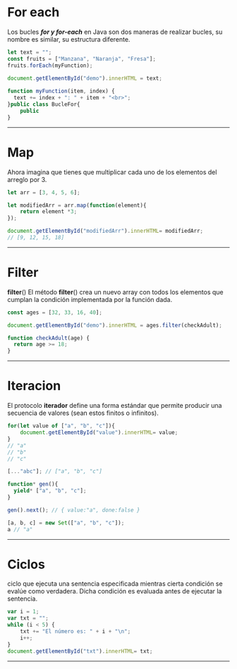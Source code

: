 # For each

Los bucles ***for y for-each*** en Java son dos maneras de realizar bucles, su nombre es similar, su estructura diferente.

```js
let text = "";
const fruits = ["Manzana", "Naranja", "Fresa"];
fruits.forEach(myFunction);

document.getElementById("demo").innerHTML = text;
 
function myFunction(item, index) {
  text += index + ": " + item + "<br>"; 
}public class BucleFor{
	public
}
```



------

# Map

Ahora imagina que tienes que multiplicar cada uno de los elementos del arreglo por 3. 

```js
let arr = [3, 4, 5, 6];

let modifiedArr = arr.map(function(element){
    return element *3;
});

document.getElementById("modifiedArr").innerHTML= modifiedArr; 
// [9, 12, 15, 18]
```

------

# Filter

**filter**() El método **filter**() crea un nuevo array con todos los elementos que cumplan la condición implementada por la función dada.

```js
const ages = [32, 33, 16, 40];

document.getElementById("demo").innerHTML = ages.filter(checkAdult);

function checkAdult(age) {
  return age >= 18;
}
```

------

# Iteracion

El protocolo **iterador** define una forma estándar que permite producir una secuencia de valores (sean estos finitos o infinitos).

```js
for(let value of ["a", "b", "c"]){
    document.getElementById("value").innerHTML= value;
}
// "a"
// "b"
// "c"

[..."abc"]; // ["a", "b", "c"]

function* gen(){
  yield* ["a", "b", "c"];
}

gen().next(); // { value:"a", done:false }

[a, b, c] = new Set(["a", "b", "c"]);
a // "a"
```

------

# Ciclos

ciclo que ejecuta una sentencia especificada mientras cierta condición se evalúe como verdadera. Dicha condición es evaluada antes de ejecutar la sentencia.

```js
var i = 1;
var txt = "";
while (i < 5) {
    txt += "El número es: " + i + "\n";
    i++;
}
document.getElementById("txt").innerHTML= txt;
```

------


